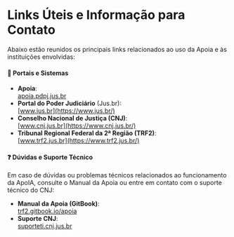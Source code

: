# Links Úteis e Informação para Contato

Abaixo estão reunidos os principais links relacionados ao uso da Apoia e às instituições envolvidas:

#### 🔗 Portais e Sistemas

* **Apoia**:\
  [apoia.pdpj.jus.br](https://apoia.pdpj.jus.br/)
* **Portal do Poder Judiciário** (Jus.br):\
  [www.jus.br](https://www.jus.br/)
* **Conselho Nacional de Justiça (CNJ)**:\
  [www.cnj.jus.br](https://www.cnj.jus.br/)
* **Tribunal Regional Federal da 2ª Região (TRF2)**:\
  [www.trf2.jus.br](https://www.trf2.jus.br/)

#### ❓ Dúvidas e Suporte Técnico

Em caso de dúvidas ou problemas técnicos relacionados ao funcionamento da ApoIA, consulte o Manual da Apoia ou entre em contato com o suporte técnico do CNJ:

* **Manual da Apoia (GitBook)**:\
  [trf2.gitbook.io/apoia](https://trf2.gitbook.io/apoia)
* **Suporte CNJ**:\
  [suporteti.cnj.jus.br](https://suporteti.cnj.jus.br/)

